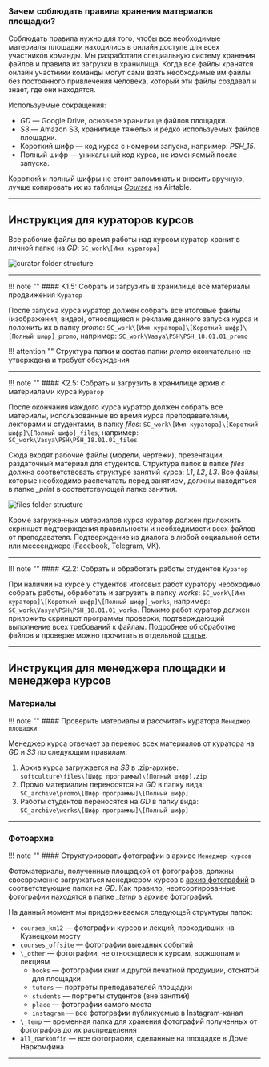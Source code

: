 ### Зачем соблюдать правила хранения материалов площадки?

Соблюдать правила нужно для того, чтобы все необходимые материалы площадки находились в онлайн доступе для всех участников команды. Мы разработали специальную систему хранения файлов и правила их загрузки в хранилища. Когда все файлы хранятся онлайн участники команды могут сами взять необходимые им файлы без постоянного привлечения человека, который эти файлы создавал и знает, где они находятся.

Используемые сокращения:

* *GD* — Google Drive, основное хранилище файлов площадки.
* *S3* — Amazon S3, хранилище тяжелых и редко используемых файлов площадки.
* Короткий шифр — код курса с номером запуска, например: *PSH_15*.
* Полный шифр — уникальный код курса, не изменяемый после запуска.

Короткий и полный шифры не стоит запоминать и вносить вручную, лучше копировать их из таблицы [*Courses*](https://airtable.com/tblBNZMhf6BA3aIbc/viwQT534yuhA3EkwW) на Airtable.

***

## Инструкция для кураторов курсов

Все рабочие файлы во время работы над курсом куратор хранит в личной папке на *GD*: `SC_work\[Имя куратора]`

![curator folder structure](https://s3.eu-central-1.amazonaws.com/softculture/hosting/img/folder_structure.png)

***

!!! note ""
	#### K1.5: Собрать и загрузить в хранилище все материалы продвижения
	`Куратор`

После запуска курса куратор должен собрать все итоговые файлы (изображения, видео), относящиеся к рекламе данного запуска курса и положить их в папку *promo*: `SC_work\[Имя куратора]\[Короткий шифр]\[Полный шифр]_promo`, например: `SC_work\Vasya\PSH\PSH_18.01.01_promo`

!!! attention ""
	Структура папки и состав папки *promo* окончательно не утверждена и требует обсуждения

***

!!! note ""
	#### K2.5: Собрать и загрузить в хранилище архив с материалами курса
	`Куратор`

После окончания каждого курса куратор должен собрать все материалы, использованные во время курса преподавателями, лекторами и студентами, в папку *files*: `SC_work\[Имя куратора]\[Короткий шифр]\[Полный шифр]_files`, например: `SC_work\Vasya\PSH\PSH_18.01.01_files`

Сюда входят рабочие файлы (модели, чертежи), презентации, раздаточный материал для студентов. Структура папок в папке *files* должна соответствовать структуре занятий курса: *L1*, *L2*, *L3*. Все файлы, которые необходимо распечатать перед занятием, должны находиться в папке *_print* в соответствующей папке занятия.

![files folder structure](https://s3.eu-central-1.amazonaws.com/softculture/hosting/img/files_structure.png)

Кроме загруженных материалов курса куратор должен приложить скриншот подтверждения правильности и необходимости всех файлов от преподавателя. Подтверждение из диалога в любой социальной сети или мессенджере (Facebook, Telegram, VK).

***

!!! note ""
	#### K2.2: Собрать и обработать работы студентов
	`Куратор`

При наличии на курсе у студентов итоговых работ куратору необходимо собрать работы, обработать и загрузить в папку *works*: `SC_work\[Имя куратора]\[Короткий шифр]\[Полный шифр]_works`, например: `SC_work\Vasya\PSH\PSH_18.01.01_works`. Помимо работ куратор должен приложить скриншот программы проверки, подтверждающий выполнение всех требований к файлам. Подробнее об обработке файлов и проверке можно прочитать в отдельной [статье](ins_15_students_works/).

***

## Инструкция для менеджера площадки и менеджера курсов

### Материалы

!!! note ""
	#### Проверить материалы и рассчитать куратора
	`Менеджер площадки`

Менеджер курса отвечает за перенос всех материалов от куратора на *GD* и *S3* по следующим правилам:

1. Архив курса загружается на *S3* в .zip-архиве:  
`softculture\files\[Шифр программы]\[Полный шифр].zip`
2. Промо материалиы переносятся на *GD* в папку вида:  
`SC_archive\promo\[Шифр программы]\[Полный шифр]`
3. Работы студентов переносятся на *GD* в папку вида:  
`SC_archive\works\[Шифр программы]\[Полный шифр]`

***

### Фотоархив

!!! note ""
	#### Структурировать фотографии в архиве
	`Менеджер курсов`

Фотоматериалы, полученные площадкой от фотографов, должны своевременно загружаться менеджером курсов в [архив фотографий](https://drive.google.com/drive/folders/0B5qjfzZK1JMzY2VKOG1wRGkzbUE) в соответствующие папки на *GD*. Как правило, неотсортированные фотографии находятся в папке *_temp* в архиве фотографий.

На данный момент мы придерживаемся следующей структуры папок:

* `courses_km12` — фотографии курсов и лекций, проходивших на Кузнецком мосту
* `courses_offsite` — фотографии выездных событий
* `\_other` — фотографии, не относящиеся к курсам, воркшопам и лекциям
    * `books` — фотографии книг и другой печатной продукции, отснятой для площадки
    * `tutors` — портреты преподавателей площадки
    * `students` — портреты студентов (вне занятий)
    * `place` — фотографии самого места
    * `instagram` — все фотографии публикуемые в Instagram-канал
* `\_temp` — временная папка для хранения фотографий полученных от фотографов до их распределения
* `all_narkomfin` — все фотографии, сделанные на площадке в Доме Наркомфина

***
